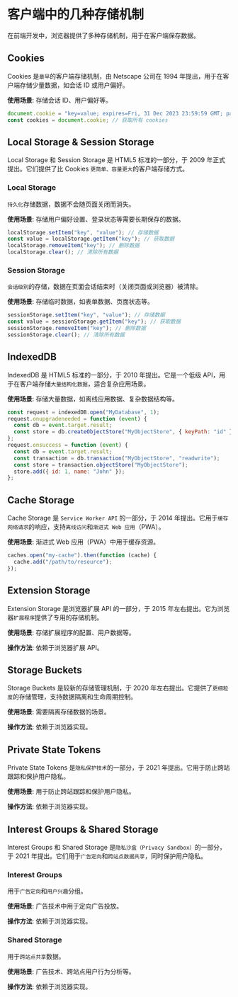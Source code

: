 # 客户端中的几种存储机制

在前端开发中，浏览器提供了多种存储机制，用于在客户端保存数据。

## Cookies

Cookies 是`最早`的客户端存储机制，由 Netscape 公司在 1994 年提出，用于在客户端存储少量数据，如会话 ID 或用户偏好。

**使用场景**: 存储会话 ID、用户偏好等。

```javascript
document.cookie = "key=value; expires=Fri, 31 Dec 2023 23:59:59 GMT; path=/";
const cookies = document.cookie; // 获取所有 cookies
```

## Local Storage & Session Storage

Local Storage 和 Session Storage 是 HTML5 标准的一部分，于 2009 年正式提出。它们提供了比 Cookies `更简单、容量更大`的客户端存储方式。

### Local Storage

`持久化`存储数据，数据不会随页面关闭而消失。

**使用场景**: 存储用户偏好设置、登录状态等需要长期保存的数据。

```javascript
localStorage.setItem("key", "value"); // 存储数据
const value = localStorage.getItem("key"); // 获取数据
localStorage.removeItem("key"); // 删除数据
localStorage.clear(); // 清除所有数据
```

### Session Storage

`会话级别`的存储，数据在页面会话结束时（关闭页面或浏览器）被清除。

**使用场景**: 存储临时数据，如表单数据、页面状态等。

```javascript
sessionStorage.setItem("key", "value"); // 存储数据
const value = sessionStorage.getItem("key"); // 获取数据
sessionStorage.removeItem("key"); // 删除数据
sessionStorage.clear(); // 清除所有数据
```

## IndexedDB

IndexedDB 是 HTML5 标准的一部分，于 2010 年提出。它是一个低级 API，用于在客户端存储`大量结构化数据`，适合复杂应用场景。

**使用场景**: 存储大量数据，如离线应用数据、复杂数据结构等。

```javascript
const request = indexedDB.open("MyDatabase", 1);
request.onupgradeneeded = function (event) {
  const db = event.target.result;
  const store = db.createObjectStore("MyObjectStore", { keyPath: "id" });
};
request.onsuccess = function (event) {
  const db = event.target.result;
  const transaction = db.transaction("MyObjectStore", "readwrite");
  const store = transaction.objectStore("MyObjectStore");
  store.add({ id: 1, name: "John" });
};
```

## Cache Storage

Cache Storage 是 `Service Worker API` 的一部分，于 2014 年提出。它用于`缓存网络请求`的响应，支持`离线访问`和`渐进式 Web 应用`（PWA）。

**使用场景**: 渐进式 Web 应用（PWA）中用于缓存资源。

```javascript
caches.open("my-cache").then(function (cache) {
  cache.add("/path/to/resource");
});
```

## Extension Storage

Extension Storage 是浏览器扩展 API 的一部分，于 2015 年左右提出。它为浏览器`扩展程序`提供了专用的存储机制。

**使用场景**: 存储扩展程序的配置、用户数据等。

**操作方法**: 依赖于浏览器扩展 API。

## Storage Buckets

Storage Buckets 是较新的存储管理机制，于 2020 年左右提出。它提供了`更细粒度`的存储管理，支持数据隔离和生命周期控制。

**使用场景**: 需要隔离存储数据的场景。

**操作方法**: 依赖于浏览器实现。

## Private State Tokens

Private State Tokens 是`隐私保护技术`的一部分，于 2021 年提出。它用于防止跨站跟踪和保护用户隐私。

**使用场景**: 用于防止跨站跟踪和保护用户隐私。

**操作方法**: 依赖于浏览器实现。

## Interest Groups & Shared Storage

Interest Groups 和 Shared Storage 是`隐私沙盒（Privacy Sandbox）`的一部分，于 2021 年提出。它们用于`广告定向`和`跨站点数据共享`，同时保护用户隐私。

### Interest Groups

用于`广告定向`和`用户兴趣`分组。

**使用场景**: 广告技术中用于定向广告投放。

**操作方法**: 依赖于浏览器实现。

### Shared Storage

用于`跨站点共享`数据。

**使用场景**: 广告技术、跨站点用户行为分析等。

**操作方法**: 依赖于浏览器实现。
